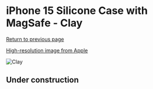 # iPhone 15 Silicone Case with MagSafe - Clay

[Return to previous page](/iphone_15)

[High-resolution image from Apple](https://store.storeimages.cdn-apple.com/8756/as-images.apple.com/is/MT133?wid=4500&hei=4500&fmt=png)

<div style="width: 500px"><img src="/everyphone/MT133.png" alt="Clay"></div>

## Under construction
